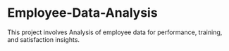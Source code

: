 # Employee-Data-Analysis
This project involves Analysis of employee data for performance, training, and satisfaction insights.
